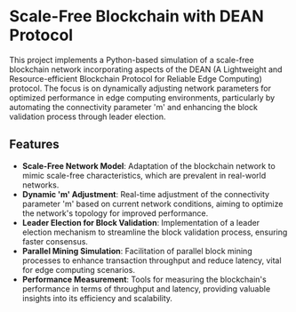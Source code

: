 # Scale-Free Blockchain with DEAN Protocol

This project implements a Python-based simulation of a scale-free blockchain network incorporating aspects of the DEAN (A Lightweight and Resource-efficient Blockchain Protocol for Reliable Edge Computing) protocol. The focus is on dynamically adjusting network parameters for optimized performance in edge computing environments, particularly by automating the connectivity parameter 'm' and enhancing the block validation process through leader election.

## Features

- **Scale-Free Network Model**: Adaptation of the blockchain network to mimic scale-free characteristics, which are prevalent in real-world networks.
- **Dynamic 'm' Adjustment**: Real-time adjustment of the connectivity parameter 'm' based on current network conditions, aiming to optimize the network's topology for improved performance.
- **Leader Election for Block Validation**: Implementation of a leader election mechanism to streamline the block validation process, ensuring faster consensus.
- **Parallel Mining Simulation**: Facilitation of parallel block mining processes to enhance transaction throughput and reduce latency, vital for edge computing scenarios.
- **Performance Measurement**: Tools for measuring the blockchain's performance in terms of throughput and latency, providing valuable insights into its efficiency and scalability.
